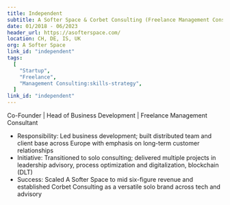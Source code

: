 ```yaml
---
title: Independent
subtitle: A Softer Space & Corbet Consulting (Freelance Management Consulting)
date: 01/2018 - 06/2023
header_url: https://asofterspace.com/
location: CH, DE, IS, UK
org: A Softer Space
link_id: "independent"
tags:
  [
    "Startup",
    "Freelance",
	"Management Consulting:skills-strategy",
  ]
link_id: "independent"
---
```

Co-Founder | Head of Business Development | Freelance Management Consultant 
- Responsibility: Led business development; built distributed team and client base across Europe with emphasis on long-term customer relationships
- Initiative: Transitioned to solo consulting; delivered multiple projects in leadership advisory, process optimization and digitalization, blockchain (DLT)
- Success: Scaled A Softer Space to mid six-figure revenue and established Corbet Consulting as a versatile solo brand across tech and advisory
